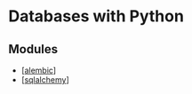 # Databases with Python

Modules
---

- [[alembic]]
- [[sqlalchemy]]

[//begin]: # "Autogenerated link references for markdown compatibility"
[alembic]: alembic.md "Alembic"
[sqlalchemy]: sqlalchemy/sqlalchemy.md "SQLAlchemy"
[//end]: # "Autogenerated link references"